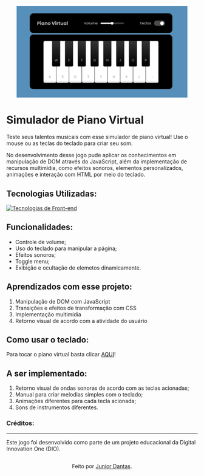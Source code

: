 <p align="center">
  <a href="#">
    <img src="./src/piano-simulator.jpeg" width="450">
  </a>
</p>

# Simulador de Piano Virtual

Teste seus talentos musicais com esse simulador de piano virtual! Use o mouse ou as teclas do teclado para criar seu som.

No desenvolvimento desse jogo pude aplicar os conhecimentos em manipulação de DOM através do JavaScript, além da implementação de recursos multimídia, como efeitos sonoros, elementos personalizados, animações e interação com HTML por meio do teclado.

## Tecnologias Utilizadas:

[![Tecnologias de Front-end](https://skillicons.dev/icons?i=html,css,js)](https://skillicons.dev)

## Funcionalidades:

- Controle de volume;
- Uso do teclado para manipular a página;
- Efeitos sonoros;
- Toggle menu;
- Exibição e ocultação de elemetos dinamicamente.

## Aprendizados com esse projeto:

1. Manipulação de DOM com JavaScript
2. Transições e efeitos de transformação com CSS
3. Implementação multimídia
4. Retorno visual de acordo com a atividade do usuário

## Como usar o teclado:

Para tocar o piano virtual basta clicar <a href="#">AQUI</a>!

## A ser implementado:

1. Retorno visual de ondas sonoras de acordo com as teclas acionadas;
2. Manual para criar melodias simples com o teclado;
3. Animações diferentes para cada tecla acionada;
4. Sons de instrumentos diferentes.

### Créditos:
---

Este jogo foi desenvolvido como parte de um projeto educacional da Digital Innovation One (DIO).

##
<div align="center">Feito por <a href="https://github.com/juniord-dev">Junior Dantas</a>.</div>